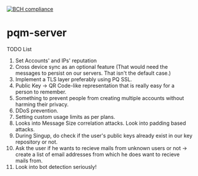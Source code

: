 [![BCH compliance](https://bettercodehub.com/edge/badge/swapravo/pqm-server?branch=master&token=5d17560aaa002263478361bfe997c1ad6ce421b6)](https://bettercodehub.com/)

# pqm-server

TODO List

1. Set Accounts' and IPs' reputation
2. Cross device sync as an optional feature (That would need the messages to persist on our servers. That isn't the default case.)
3. Implement a TLS layer preferably using PQ SSL.
4. Public Key -> QR Code-like representation that is really easy for a person to remember.
5. Something to prevent people from creating multiple accounts without harming their privacy.
6. DDoS prevention.
7. Setting custom usage limits as per plans.
8. Looks into Message Size correlation attacks. Look into padding based attacks.
9. During Singup, do check if the user's public keys already exist in our key repository or not.
10. Ask the user if he wants to recieve mails from unknown users or not -> create a list of email addresses from which he does want to recieve mails from.
11. Look into bot detection seriously!

